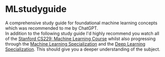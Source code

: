 # MLstudyguide
A comprehensive study guide for foundational machine learning concepts which was recommended to me by ChatGPT. <br>
In addition to the following study guide I'd highly recommend you watch all of the [Stanford CS229: Machine Learning Course](https://www.youtube.com/watch?v=jGwO_UgTS7I&list=PLoROMvodv4rMiGQp3WXShtMGgzqpfVfbU) whilst also progressing through the [Machine Learning Specialization](https://www.coursera.org/specializations/machine-learning-introduction?) and the [Deep Learning Specialization](https://www.coursera.org/specializations/deep-learning). This should give you a deeper understanding of the subject.
